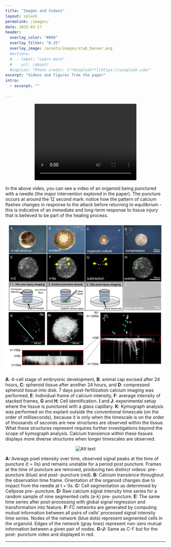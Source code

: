 ```yaml
---
title: "Images and Videos"
layout: splash
permalink: /images/
date: 2025-03-17
header:
  overlay_color: "#000"
  overlay_filter: "0.25"
  overlay_image: /assets/images/stab_banner.png
  #actions:
  #  - label: "Learn more"
  #    url: /about/
  #caption: "Photo credit: [**Unsplash**](https://unsplash.com)"
excerpt: "Videos and figures from the paper"
intro:
  - excerpt: ""

---
```

<p style="text-align: center;">
<video width="320" height="240" controls>
  <source type="video/mp4" src="https://github.com/thosvarley/xenomicspaper/blob/main/assets/videos/Xenomics.mp4">
</video>
</p>

In the above video, you can see a video of an organoid being punctured with a needle (the major intervention explored in the paper). The puncture occurs at around the 12 second mark: notice how the pattern of calcium flashes changes in response to the attack before returning to equilibrium - this is indicative of an immediate and long-term response to tissue injury that is believed to be part of the healing process.

<p style="text-align: center;">
<img src="/assets/images/FIG1.png" width="640" alt="Alt text" title="Figure 1">
</p>

**A**: 4-cell stage of embryonic development, **B**: animal cap excised after 24 hours, **C**: spheroid tissue after another 24 hours, and **D**: compressed spheroid tissue into disk. 7 days post-fertilization calcium imaging was performed, **E**: Individual frame of calcium intensity, **F**: average intensity of stacked frames, **G** and **H**: Cell identification. **I** and **J**: experimental setup where the tissue is punctured with a glass capillary. **K**: Kymograph analysis was performed on the explant outside the conventional timescale (on the order of milliseconds), because it is only when the timescale is on the order of thousands of seconds are new structures are observed within the tissue. What these structures represent requires further investigations beyond the scope of kymograph analysis. Calcium transience within these tissues displays more diverse structures when longer timescales are observed.

<p style="text-align: center;">
<img src="/assets/images/FIG2.png" width="640" alt="Alt text" title="Figure 2">
</p>

**A:** Average pixel intensity over time, observed signal peaks at the time of puncture (t = 0s) and remains unstable for a period post puncture. Frames at the time of puncture are removed, producing two distinct videos: pre- puncture (blue) and post- puncture (red). **B:** Calcium transience throughout the observation time frame. Orientation of the organoid changes due to impact from the needle at t = 0s. **C:** Cell segmentation as determined by Cellpose pre- puncture. **D:** Raw calcium signal intensity time series for a random sample of nine segmented cells (a-k) pre- puncture. **E:** The same time series after post-processing with global signal regression and transformation into feature. **F:** FC networks are generated by computing mutual information between all pairs of cells’ processed signal intensity time series. Nodes of the network (blue dots) represent segmented cells in the organoid. Edges of the network (gray lines) represent non-zero mutual information between a given pair of nodes. **G-J:** Same as C-F but for the post- puncture video and displayed in red.

---
